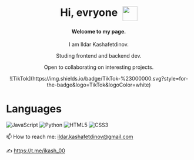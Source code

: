 <h1 align="center">Hi, evryone&nbsp;&nbsp;<img align="top" src="https://github.com/blackcater/blackcater/raw/main/images/Hi.gif" height="40" width="40"/></h1>
<h4 align="center">Welcome to my page.</h4>
<p align="center">I am Ildar Kashafetdinov.</p>
<p align="center">Studing frontend and backend dev.</p>
<p align="center">Open to collaborating on interesting projects.</p>

<div align="center">![TikTok](https://img.shields.io/badge/TikTok-%23000000.svg?style=for-the-badge&logo=TikTok&logoColor=white)</div>



# Languages
![JavaScript](https://img.shields.io/badge/javascript-%23323330.svg?style=for-the-badge&logo=javascript&logoColor=%23F7DF1E)
![Python](https://img.shields.io/badge/python-3670A0?style=for-the-badge&logo=python&logoColor=ffdd54)
![HTML5](https://img.shields.io/badge/html5-%23E34F26.svg?style=for-the-badge&logo=html5&logoColor=white)
![CSS3](https://img.shields.io/badge/css3-%231572B6.svg?style=for-the-badge&logo=css3&logoColor=white)





📫 How to reach me: ildar.kashafetdinov@gmail.com

✍️ https://t.me/ikash_00
